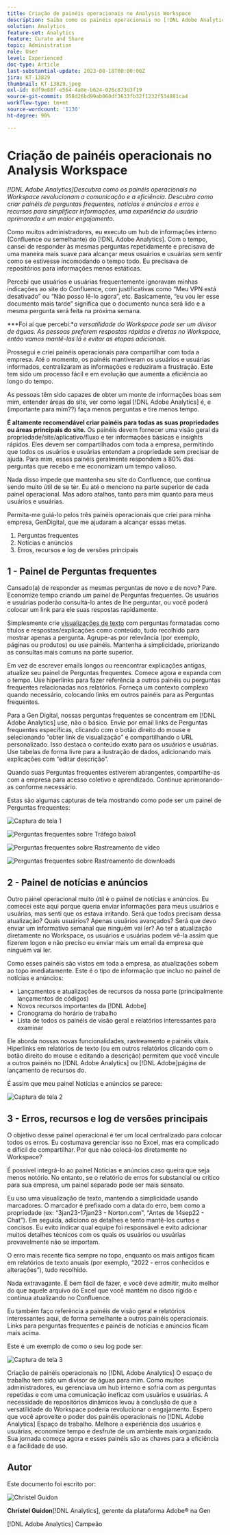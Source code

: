 ```yaml
---
title: Criação de painéis operacionais no Analysis Workspace
description: Saiba como os painéis operacionais no [!DNL Adobe Analytics] O espaço de trabalho revolucionou a comunicação e a eficiência.
solution: Analytics
feature-set: Analytics
feature: Curate and Share
topic: Administration
role: User
level: Experienced
doc-type: Article
last-substantial-update: 2023-08-18T00:00:00Z
jira: KT-13829
thumbnail: KT-13829.jpeg
exl-id: 8df9e88f-e564-4a8e-b624-026c873d3f19
source-git-commit: 058d26bd99ab060df3633fb32f1232f534881ca4
workflow-type: tm+mt
source-wordcount: '1130'
ht-degree: 90%

---
```


# Criação de painéis operacionais no Analysis Workspace

_[!DNL Adobe Analytics]Descubra como os painéis operacionais no Workspace revolucionam a comunicação e a eficiência. Descubra como criar painéis de perguntas frequentes, notícias e anúncios e erros e recursos para simplificar informações, uma experiência do usuário aprimorada e um maior engajamento._


Como muitos administradores, eu executo um hub de informações interno (Confluence ou semelhante) do [!DNL Adobe Analytics]. Com o tempo, cansei de responder às mesmas perguntas repetidamente e precisava de uma maneira mais suave para alcançar meus usuários e usuárias sem sentir como se estivesse incomodando o tempo todo. Eu precisava de repositórios para informações menos estáticas.

Percebi que usuários e usuárias frequentemente ignoravam minhas indicações ao site do Confluence, com justificativas como “Meu VPN está desativado” ou “Não posso lê-lo agora”, etc. Basicamente, “eu vou ler esse documento mais tarde” significa que o documento nunca será lido e a mesma pergunta será feita na próxima semana.

***Foi aí que percebi:**a versatilidade do Workspace pode ser um divisor de águas. As pessoas preferem respostas rápidas e diretas no Workspace, então vamos mantê-las lá e evitar as etapas adicionais.*

Prossegui e criei painéis operacionais para compartilhar com toda a empresa. Até o momento, os painéis mantiveram os usuários e usuárias informados, centralizaram as informações e reduziram a frustração. Este tem sido um processo fácil e em evolução que aumenta a eficiência ao longo do tempo.

As pessoas têm sido capazes de obter um monte de informações boas sem mim, entender áreas do site, ver como legal [!DNL Adobe Analytics] é, e (importante para mim??) faça menos perguntas e tire menos tempo.

**É altamente recomendável criar painéis para todas as suas propriedades ou áreas principais do site.** Os painéis devem fornecer uma visão geral da propriedade/site/aplicativo/fluxo e ter informações básicas e insights rápidos. Eles devem ser compartilhados com toda a empresa, permitindo que todos os usuários e usuárias entendam a propriedade sem precisar de ajuda. Para mim, esses painéis geralmente respondem a 80% das perguntas que recebo e me economizam um tempo valioso.

Nada disso impede que mantenha seu site do Confluence, que continua sendo muito útil de se ter. Eu até o menciono na parte superior de cada painel operacional. Mas adoro atalhos, tanto para mim quanto para meus usuários e usuárias.

Permita-me guiá-lo pelos três painéis operacionais que criei para minha empresa, GenDigital, que me ajudaram a alcançar essas metas.

1. Perguntas frequentes
1. Notícias e anúncios
1. Erros, recursos e log de versões principais


## 1 - Painel de Perguntas frequentes

Cansado(a) de responder as mesmas perguntas de novo e de novo? Pare. Economize tempo criando um painel de Perguntas frequentes. Os usuários e usuárias poderão consultá-lo antes de lhe perguntar, ou você poderá colocar um link para ele suas respostas rapidamente.

Simplesmente crie [visualizações de texto](https://experienceleague.adobe.com/docs/analytics/analyze/analysis-workspace/visualizations/text.html?lang=pt-BR) com perguntas formatadas como títulos e respostas/explicações como conteúdo, tudo recolhido para mostrar apenas a pergunta. Agrupe-as por relevância (por exemplo, páginas ou produtos) ou use painéis. Mantenha a simplicidade, priorizando as consultas mais comuns na parte superior.

Em vez de escrever emails longos ou reencontrar explicações antigas, atualize seu painel de Perguntas frequentes. Comece agora e expanda com o tempo. Use hiperlinks para fazer referência a outros painéis ou perguntas frequentes relacionadas nos relatórios. Forneça um contexto complexo quando necessário, colocando links em outros painéis para as Perguntas frequentes.

Para a Gen Digital, nossas perguntas frequentes se concentram em [!DNL Adobe Analytics] use, não o básico. Envie por email links de Perguntas frequentes específicas, clicando com o botão direito do mouse e selecionando “obter link de visualização” e compartilhando o URL personalizado. Isso destaca o conteúdo exato para os usuários e usuárias. Use tabelas de forma livre para a ilustração de dados, adicionando mais explicações com “editar descrição”.

Quando suas Perguntas frequentes estiverem abrangentes, compartilhe-as com a empresa para acesso coletivo e aprendizado. Continue aprimorando-as conforme necessário.

Estas são algumas capturas de tela mostrando como pode ser um painel de Perguntas frequentes:

![Captura de tela 1](assets/screenshot-1_v2.png)

![Perguntas frequentes sobre Tráfego baixo1](assets/low-traffic-faq.png)

![Perguntas frequentes sobre Rastreamento de vídeo](assets/track-video-faq.png)

![Perguntas frequentes sobre Rastreamento de downloads](assets/track-downloads-faq.png)

## 2 - Painel de notícias e anúncios

Outro painel operacional muito útil é o painel de notícias e anúncios. Eu comecei este aqui porque queria enviar informações para meus usuários e usuárias, mas senti que os estava irritando. Será que todos precisam dessa atualização? Quais usuários? Apenas usuários avançados? Será que devo enviar um informativo semanal que ninguém vai ler? Ao ter a atualização diretamente no Workspace, os usuários e usuárias podem vê-la assim que fizerem logon e não preciso eu enviar mais um email da empresa que ninguém vai ler.

Como esses painéis são vistos em toda a empresa, as atualizações sobem ao topo imediatamente. Este é o tipo de informação que incluo no painel de notícias e anúncios:

- Lançamentos e atualizações de recursos da nossa parte (principalmente lançamentos de códigos)
- Novos recursos importantes da [!DNL Adobe]
- Cronograma do horário de trabalho
- Lista de todos os painéis de visão geral e relatórios interessantes para examinar

Ele aborda nossas novas funcionalidades, rastreamento e painéis vitais. Hiperlinks em relatórios de texto (ou em outros relatórios clicando com o botão direito do mouse e editando a descrição) permitem que você vincule a outros painéis no [!DNL Adobe Analytics] ou [!DNL Adobe]página de lançamento de recursos do.

É assim que meu painel Notícias e anúncios se parece:

![Captura de tela 2](assets/screenshot-2.png)

## 3 - Erros, recursos e log de versões principais

O objetivo desse painel operacional é ter um local centralizado para colocar todos os erros. Eu costumava gerenciar isso no Excel, mas era complicado e difícil de compartilhar. Por que não colocá-los diretamente no Workspace?

É possível integrá-lo ao painel Notícias e anúncios caso queira que seja menos notório. No entanto, se o relatório de erros for substancial ou crítico para sua empresa, um painel separado pode ser mais sensato.

Eu uso uma visualização de texto, mantendo a simplicidade usando marcadores. O marcador é prefixado com a data do erro, bem como a propriedade (ex: “3jan23-17jan23 - Norton.com”, “Antes de 14sep22 - Chat”). Em seguida, adiciono os detalhes e tento mantê-los curtos e concisos. Eu evito indicar qual equipe foi responsável e evito adicionar muitos detalhes técnicos com os quais os usuários ou usuárias provavelmente não se importam.

O erro mais recente fica sempre no topo, enquanto os mais antigos ficam em relatórios de texto anuais (por exemplo, “2022 - erros conhecidos e alterações”), tudo recolhido.

Nada extravagante. É bem fácil de fazer, e você deve admitir, muito melhor do que aquele arquivo do Excel que você mantém no disco rígido e continua atualizando no Confluence.

Eu também faço referência a painéis de visão geral e relatórios interessantes aqui, de forma semelhante a outros painéis operacionais. Links para perguntas frequentes e painéis de notícias e anúncios ficam mais acima.

Este é um exemplo de como o seu log pode ser:

![Captura de tela 3](assets/screenshot-3.png)

Criação de painéis operacionais no [!DNL Adobe Analytics] O espaço de trabalho tem sido um divisor de águas para mim. Como muitos administradores, eu gerenciava um hub interno e sofria com as perguntas repetidas e com uma comunicação ineficaz com usuários e usuárias. A necessidade de repositórios dinâmicos levou à conclusão de que a versatilidade do Workspace poderia revolucionar o engajamento. Espero que você aproveite o poder dos painéis operacionais no [!DNL Adobe Analytics] Espaço de trabalho. Melhore a experiência dos usuários e usuárias, economize tempo e desfrute de um ambiente mais organizado. Sua jornada começa agora e esses painéis são as chaves para a eficiência e a facilidade de uso.

## Autor

Este documento foi escrito por:

![Christel Guidon](assets/Christel-Headshot-150.png)

**Christel Guidon**[!DNL Analytics], gerente da plataforma Adobe®  na Gen

[!DNL Adobe Analytics] Campeão
